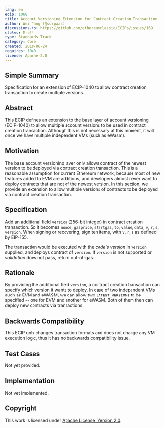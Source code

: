 ```yaml
---
lang: en
ecip: 1068
title: Account Versioning Extension for Contract Creation Transaction
author: Wei Tang (@sorpaas)
discussions-to: https://github.com/ethereumclassic/ECIPs/issues/169
status: Draft
type: Standards Track
category: Core
created: 2019-06-24
requires: 1040
license: Apache-2.0
---
```


## Simple Summary

Specification for an extension of ECIP-1040 to allow contract creation
transaction to create multiple versions.

## Abstract

This ECIP defines an extension to the base layer of account versioning
(ECIP-1040) to allow multiple account versions to be used in contract
creation transaction. Although this is not necessary at this moment,
it will once we have multiple independent VMs (such as eWasm).

## Motivation

The base account versioning layer only allows contract of the
newest version to be deployed via contract creation transaction. This
is a reasonable assumption for current Ethereum network, because most
of new features added to EVM are additions, and developers almost
never want to deploy contracts that are not of the newest version. In
this section, we provide an extension to allow multiple versions of
contracts to be deployed via contract creation transaction.

## Specification

Add an additional field `version` (256-bit integer) in contract
creation transaction. So it becomes `nonce`, `gasprice`, `startgas`,
`to`, `value`, `data`, `v`, `r`, `s`, `version`. When signing or
recovering, sign ten items, with `v`, `r`, `s` as defined by EIP-155.

The transaction would be executed with the *code's version* in
`version` supplied, and deploys contract of `version`. If `version` is
not supported or *validation* does not pass, return out-of-gas.

## Rationale

By providing the additional field `version`, a contract creation
transaction can specify which version it wants to deploy. In case of
two independent VMs such as EVM and eWASM, we can allow two
`LATEST_VERSION`s to be specified -- one for EVM and another for
eWASM. Both of them then can deploy new contracts via transactions.

## Backwards Compatibility

This ECIP only changes transaction formats and does not change any VM
execution logic, thus it has no backwards compatibility issue.

## Test Cases

Not yet provided.

## Implementation

Not yet implemented.

## Copyright

This work is licensed under [Apache License, Version
2.0](http://www.apache.org/licenses/).
